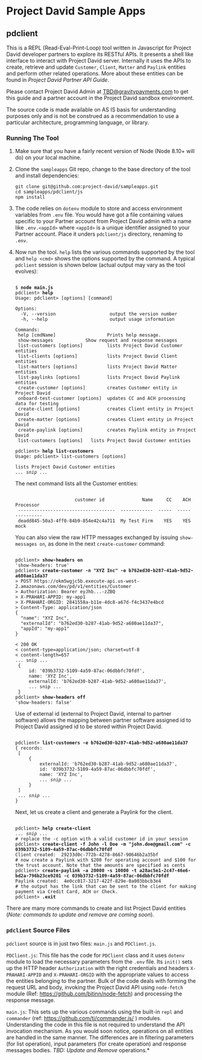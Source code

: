 # Project David Sample Apps

## pdclient

This is a REPL (Read-Eval-Print-Loop) tool written in Javascript for Project David developer partners to explore its RESTful APIs. It presents a shell like interface to interact with Project David server. Internally it uses the APIs to create, retrieve and update `Customer`, `Client`, `Matter` and `Paylink` entities and perform other related operations. More about these entities can be found in _Project David Partner API Guide_.

Please contact Project David Admin at <TBD@gravitypayments.com> to get this guide and a partner account in the Project David sandbox environment.

The source code is made available on AS IS basis for understanding purposes only and is not be construed as a recommendation to use a particular architecture, programming language, or library.

### Running The Tool

1. Make sure that you have a fairly recent version of Node (Node 8.10+ will do) on your local machine.
2. Clone the `sampleapps` Git repo, change to the base directory of the tool and install dependencies:
   ```
   git clone git@github.com:project-david/sampleapps.git
   cd sampleapps/pdclient/js
   npm install
   ```
3. The code relies on `dotenv` module to store and access environment variables from `.env` file. You would have got a file containing values specific to your Partner account from Project David admin with a name like `.env.<appId>` where `<appId>` is a unique identifier assigned to your Partner account. Place it unders `pdclient/js` directory, renaming to `.env`.
4. Now run the tool. `help` lists the various commands supported by the tool and `help <cmd>` shows the options supported by the command. A typical `pdclient` session is shown below (actual output may vary as the tool evolves):
   <pre><code>
   $ <b>node main.js</b>
   pdclient> <b>help</b>
   Usage: pdclient> [options] [command]

   Options:
     -V, --version                    output the version number
     -h, --help                       output usage information

   Commands:
    help [cmdName]                   Prints help message.
    show-messages <on|off>           Show request and response messages
    list-customers [options]         lists Project David Customer entities
    list-clients [options]           lists Project David Client entities
    list-matters [options]           lists Project David Matter entities
    list-paylinks [options]          lists Project David Paylink entities
    create-customer [options]        creates Customer entity in Project David
    onboard-test-customer [options]  updates CC and ACH processing data for testing
    create-client [options]          creates Client entity in Project David
    create-matter [options]          creates Client entity in Project David
    create-paylink [options]         creates Paylink entity in Project David
    list-customers [options]   lists Project David Customer entities

   pdclient> <b>help list-customers</b>
   Usage: pdclient> list-customers [options]

   lists Project David Customer entities
   <i>... snip ...</i>
   </code></pre>

   The next command lists all the Customer entities:
   <pre><code>
                         customer id              Name     CC    ACH   Processor 
    ------------------------------------  ------------  -----  -----  ---------- 
    deadd845-50a3-4ff0-84b9-854e42c4a711  My Test Firm    YES    YES        mock 
   </code></pre>

   You can also view the raw HTTP messages exchanged by issuing `show-messages on`, as done in the next `create-customer` command:
   <pre><code>
   pdclient> <b>show-headers on</b>
   'show-headers: true'
   pdclient> <b>create-customer -n "XYZ Inc" -e b762ed30-b287-41ab-9d52-a680ae11da37</b>
   > POST https://okm5wgjc5b.execute-api.us-west-2.amazonaws.com/dev/pd/v1/entities/Customer
   > Authorization: Bearer eyJhb...-zZBQ
   > X-PRAHARI-APPID: my-app1
   > X-PRAHARI-ORGID: 2841558a-b11e-4dc8-a67d-f4c3437e4bcd
   > Content-Type: application/json
   {
     "name": "XYZ Inc",
     "externalId": "b762ed30-b287-41ab-9d52-a680ae11da37",
     "appId": "my-app1"
   }

   < 200 OK
   < content-type=application/json; charset=utf-8
   < content-length=657
   ... snip ...
    {
        id: '039b3732-5109-4a59-87ac-06dbbfc70fdf',
        name: 'XYZ Inc',
        externalId: 'b762ed30-b287-41ab-9d52-a680ae11da37',
        ... snip ...
    }
   pdclient> <b>show-headers off</b>
   'show-headers: false'
   </code></pre>
   Use of external id (external to Project David, internal to partner software) allows the mapping between partner software assigned id to Project David assigned id to be stored within Project David.

   <pre><code>
   pdclient> <b>list-customers -e b762ed30-b287-41ab-9d52-a680ae11da37</b>
   { records: 
    [ 
        { 
            externalId: 'b762ed30-b287-41ab-9d52-a680ae11da37',
            id: '039b3732-5109-4a59-87ac-06dbbfc70fdf',
            name: 'XYZ Inc',
            <i>... snip ...</i>
        }
    ]
    <i>... snip ...</i>
   }
   </code></pre>

   Next, let us create a client and generate a Paylink for the client.
   <pre><code>
   pdclient> <b>help create-client</b>
   <i>... snip ...</i>
   # replace the -c option with a valid customer id in your session
   pdclient> <b>create-client -f John -l Doe -m "john.doe@gmail.com" -c 039b3732-5109-4a59-87ac-06dbbfc70fdf</b>
   Client created:  29233d0c-772b-4278-8667-90646b2a35bf
   # now create a Paylink with $200 for operating account and $100 for the trust account. Note that the amounts are specified as cents
   pdclient> <b>create-paylink -a 20000 -s 10000 -t a28ac5e1-2c47-46e6-bd2a-796b23ce9201 -c 039b3732-5109-4a59-87ac-06dbbfc70fdf</b>
   Paylink created:  4e0cc017-3217-422f-829e-0a003bbcb3e4
   # the output has the link that can be sent to the client for making payment via Credit Card, ACH or Check.
   pdclient> <b>.exit</b>
   </code></pre>

There are many more commands to create and list Project David entities (_Note: commands to update and remove are coming soon_). 

### `pdclient` Source Files

`pdclient` source is in just two files: `main.js` and `PDClient.js`.

`PDClient.js`: This file has the code for `PDClient` class and it uses `dotenv` module to load the necessary parameters from the `.env` file. Its `init()` sets up the HTTP header `Authorization` with the right credentials and headers `X-PRAHARI-APPID` and `X-PRAHARI-ORGID` with the appropriate values to access the entities belonging to the partner. Bulk of the code deals with forming the request URL and body, invoking the Project David API using `node-fetch` module (Ref: <https://github.com/bitinn/node-fetch>) and processing the response message.

`main.js`: This sets up the various commands using the built-in `repl` and `commander` (ref: <https://github.com/tj/commander.js/> ) modules. Understanding the code in this file is not required to understand the API invocation mechanism. As you would soon notice, operations on all entities are handled in the same manner. The differences are in filtering parameters (for list operation), input parameters (for create operation) and response messages bodies. *TBD: Update and Remove* operations.*